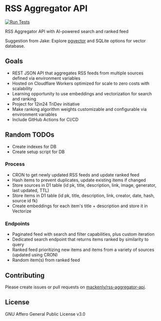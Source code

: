# RSS Aggregator API
[![Run Tests](https://github.com/mackenly/rss-aggregator-api/actions/workflows/tests.yml/badge.svg)](https://github.com/mackenly/rss-aggregator-api/actions/workflows/tests.yml)

RSS Aggregator API with AI-powered search and ranked feed

Suggestion from Jake:
Explore [pgvector](https://github.com/pgvector/pgvector) and SQLite options for vector database.

## Goals
- REST JSON API that aggregates RSS feeds from multiple sources defined via environment variables
- Hosted on Cloudflare Workers optimized for scale to zero costs with scalability
- Learning opportunity to use embeddings and vectorization for search and ranking
- Project for 12in24 TriDev initiative
- Make ranking algorithm weights customizable and configurable via environment variables
- Include GitHub Actions for CI/CD

## Random TODOs
- Create indexes for DB
- Create setup script for DB

### Process
- CRON to get newly updated RSS feeds and update ranked feed
- Hash items to prevent duplicates, update existing items if changed
- Store sources in D1 table (id pk, title, description, link, image, generator, last updated, TTL)
- Store items in D1 table (id pk, title, description, link, creator, date, hash, source id fk)
- Create embeddings for each item's title + description and store it in Vectorize

### Endpoints
- Paginated feed with search and filter capabilities, plus custom iteration
- Dedicated search endpoint that returns items ranked by similarity to query
- Ranked feed prioritizing new items and items from a variety of sources (updated using CRON)
- Random item(s) from ranked feed

## Contributing
Please create issues or pull requests on [mackenly/rss-aggregator-api](https://github.com/mackenly/rss-aggregator-api).

## License
GNU Affero General Public License v3.0